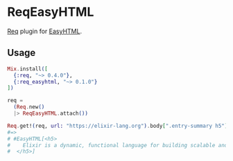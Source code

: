 # ReqEasyHTML

[Req](https://github.com/wojtekmach/req) plugin for [EasyHTML](https://github.com/wojtekmach/easyhtml).

## Usage

```elixir
Mix.install([
  {:req, "~> 0.4.0"},
  {:req_easyhtml, "~> 0.1.0"}
])

req =
  (Req.new()
  |> ReqEasyHTML.attach())

Req.get!(req, url: "https://elixir-lang.org").body[".entry-summary h5"]
#=>
# #EasyHTML[<h5>
#    Elixir is a dynamic, functional language for building scalable and maintainable applications.
#  </h5>]
```
